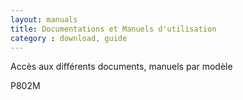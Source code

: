 ```yaml
---
layout: manuals
title: Documentations et Manuels d'utilisation
category : download, guide
---
```


Accès aux différents documents, manuels par modèle

P802M
